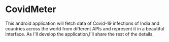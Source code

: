 # CovidMeter
This android application will fetch data of Covid-19 infections of India and countries across the world from different APIs and represent it in a beautiful interface. As I'll develop the application,I'll share the rest of the details.
